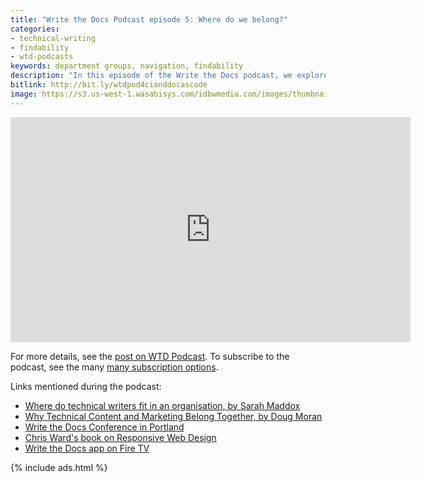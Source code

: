 ```yaml
---
title: "Write the Docs Podcast episode 5: Where do we belong?"
categories:
- technical-writing
- findability
- wtd-podcasts
keywords: department groups, navigation, findability
description: "In this episode of the Write the Docs podcast, we explore where technical writers belong in an organization. Is tech comm best placed within engineering, marketing, product management, or another group? We also talk about strategies for doc navigation, in particular, the merits of inline links and/or sidebar navigation, using a post from Every Page Is Page One as a starting point. Are hierarchical sidebar menus still useful, or are they a relic of the past? Finally, we provide details about the upcoming Write the Docs conference in Portland, and Chris mentions his new book on responsive design."
bitlink: http://bit.ly/wtdpod4cianddocascode
image: https://s3.us-west-1.wasabisys.com/idbwmedia.com/images/thumbnails/chriswtdpodcastpic.png
---
```


<iframe width="640" height="360" src="https://www.youtube.com/embed/EpRkt7zDRC4" frameborder="0" allowfullscreen></iframe>

For more details, see the [post on WTD Podcast][1]. To subscribe to the podcast, see the many [many subscription options][2].

Links mentioned during the podcast:

* [Where do technical writers fit in an organisation, by Sarah Maddox](https://ffeathers.wordpress.com/2016/11/13/where-do-technical-writers-fit-in-an-organisation/)
* [Why Technical Content and Marketing Belong Together, by Doug Moran](https://www.rivaliq.com/blog/technical-content-marketing/)
* [Write the Docs Conference in Portland](http://www.writethedocs.org/conf/na/2017/)
* [Chris Ward's book on Responsive Web Design](https://www.sitepoint.com/premium/books/responsive2/)
* [Write the Docs app on Fire TV](https://www.amazon.com/Id-Rather-Be-Writing-Podcast/dp/B06Y23TNC4/ref=sr_1_1?s=mobile-apps&ie=UTF8&qid=1493618613&sr=1-1&keywords=write+the+docs)

{% include ads.html %}

[1]: http://podcast.writethedocs.org/2017/04/30/episode-5-where-do-we-belong/
[2]: http://podcast.writethedocs.org/how-to-subscribe/
